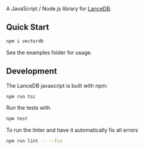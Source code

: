 
A JavaScript / Node.js library for [LanceDB](https://github.com/lancedb/lancedb).

## Quick Start

```bash
npm i vectordb
```

See the examples folder for usage.

## Development

The LanceDB javascript is built with npm:

```bash
npm run tsc
```

Run the tests with

```bash
npm test
```

To run the linter and have it automatically fix all errors

```bash
npm run lint -- --fix
```
